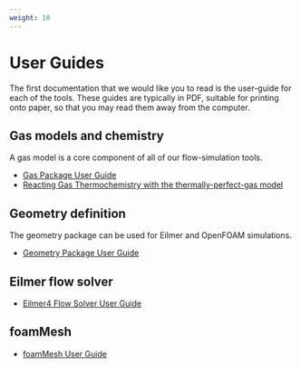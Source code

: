 ```yaml
---
weight: 10
---
```


# User Guides
The first documentation that we would like you to read is the user-guide for each of the tools.
These guides are typically in PDF, suitable for printing onto paper,
so that you may read them away from the computer.


## Gas models and chemistry
A gas model is a core component of all of our flow-simulation tools.

- [Gas Package User Guide](/pdfs/gas-user-guide.pdf)
- [Reacting Gas Thermochemistry with the thermally-perfect-gas model](/pdfs/reacting-gas-guide.pdf)


## Geometry definition
The geometry package can be used for Eilmer and OpenFOAM simulations.

- [Geometry Package User Guide](/pdfs/geometry-user-guide.pdf)


## Eilmer flow solver
- [Eilmer4 Flow Solver User Guide](/pdfs/eilmer-user-guide.pdf)


## foamMesh
- [foamMesh User Guide](/pdfs/foammesh-user-guide.pdf)


